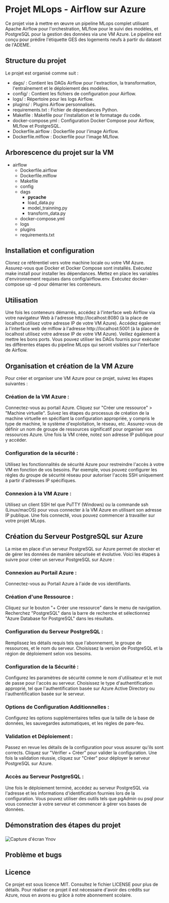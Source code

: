 # Projet MLops - Airflow sur Azure
Ce projet vise à mettre en œuvre un pipeline MLops complet utilisant Apache Airflow pour l'orchestration, MLflow pour le suivi des modèles, et PostgreSQL pour la gestion des données via une VM Azure. Le pipeline est conçu pour prédire l'étiquette GES des logements neufs à partir du dataset de l'ADEME.

## Structure du projet
Le projet est organisé comme suit :

- dags/ : Contient les DAGs Airflow pour l'extraction, la transformation, l'entraînement et le déploiement des modèles.
- config/ : Contient les fichiers de configuration pour Airflow.
- logs/ : Répertoire pour les logs Airflow.
- plugins/ : Plugins Airflow personnalisés.
- requirements.txt : Fichier de dépendances Python.
- Makefile : Makefile pour l'installation et le formatage du code.
- docker-compose.yml : Configuration Docker Compose pour Airflow, MLflow et PostgreSQL.
- Dockerfile.airflow : Dockerfile pour l'image Airflow.
- Dockerfile.mlflow : Dockerfile pour l'image MLflow.

## Arborescence du projet sur la VM

- airflow
  - Dockerfile.airflow
  - Dockerfile.mlflow
  - Makefile
  - config
  - dags
    - __pycache__
    - load_data.py
    - model_trainning.py
    - transform_data.py
  - docker-compose.yml
  - logs
  - plugins
  - requirements.txt

## Installation et configuration
Clonez ce référentiel vers votre machine locale ou votre VM Azure.
Assurez-vous que Docker et Docker Compose sont installés.
Exécutez make install pour installer les dépendances.
Mettez en place les variables d'environnement requises dans config/airflow.env.
Exécutez docker-compose up -d pour démarrer les conteneurs.

## Utilisation
Une fois les conteneurs démarrés, accédez à l'interface web Airflow via votre navigateur Web à l'adresse http://localhost:8080 (à la place de localhost utilisez votre adresse IP de votre VM Azure). Accédez également à l'interface web de mlflow à l'adresse http://localhost:5001 (à la place de localhost utilisez votre adresse IP de votre VM Azure). Veillez également à mettre les bons ports. Vous pouvez utiliser les DAGs fournis pour exécuter les différentes étapes du pipeline MLops qui seront visibles sur l'interface de Airflow.

## Organisation et création de la VM Azure
Pour créer et organiser une VM Azure pour ce projet, suivez les étapes suivantes :

### Création de la VM Azure :

Connectez-vous au portail Azure.
Cliquez sur "Créer une ressource" > "Machine virtuelle".
Suivez les étapes du processus de création de la machine virtuelle en spécifiant la configuration appropriée, y compris le type de machine, le système d'exploitation, le réseau, etc.
Assurez-vous de définir un nom de groupe de ressources significatif pour organiser vos ressources Azure.
Une fois la VM créée, notez son adresse IP publique pour y accéder.

### Configuration de la sécurité :

Utilisez les fonctionnalités de sécurité Azure pour restreindre l'accès à votre VM en fonction de vos besoins. Par exemple, vous pouvez configurer les règles du groupe de sécurité réseau pour autoriser l'accès SSH uniquement à partir d'adresses IP spécifiques.

### Connexion à la VM Azure :

Utilisez un client SSH tel que PuTTY (Windows) ou la commande ssh (Linux/macOS) pour vous connecter à la VM Azure en utilisant son adresse IP publique.
Une fois connecté, vous pouvez commencer à travailler sur votre projet MLops.

## Création du Serveur PostgreSQL sur Azure
La mise en place d'un serveur PostgreSQL sur Azure permet de stocker et de gérer les données de manière sécurisée et évolutive. Voici les étapes à suivre pour créer un serveur PostgreSQL sur Azure :

### Connexion au Portail Azure :

Connectez-vous au Portail Azure à l'aide de vos identifiants.

### Création d'une Ressource :

Cliquez sur le bouton "+ Créer une ressource" dans le menu de navigation.
Recherchez "PostgreSQL" dans la barre de recherche et sélectionnez "Azure Database for PostgreSQL" dans les résultats.

### Configuration du Serveur PostgreSQL :

Remplissez les détails requis tels que l'abonnement, le groupe de ressources, et le nom du serveur.
Choisissez la version de PostgreSQL et la région de déploiement selon vos besoins.

### Configuration de la Sécurité :

Configurez les paramètres de sécurité comme le nom d'utilisateur et le mot de passe pour l'accès au serveur.
Choisissez le type d'authentification approprié, tel que l'authentification basée sur Azure Active Directory ou l'authentification basée sur le serveur.

### Options de Configuration Additionnelles :

Configurez les options supplémentaires telles que la taille de la base de données, les sauvegardes automatiques, et les règles de pare-feu.

### Validation et Déploiement :

Passez en revue les détails de la configuration pour vous assurer qu'ils sont corrects.
Cliquez sur "Vérifier + Créer" pour valider la configuration.
Une fois la validation réussie, cliquez sur "Créer" pour déployer le serveur PostgreSQL sur Azure.

### Accès au Serveur PostgreSQL :

Une fois le déploiement terminé, accédez au serveur PostgreSQL via l'adresse et les informations d'identification fournies lors de la configuration.
Vous pouvez utiliser des outils tels que pgAdmin ou psql pour vous connecter à votre serveur et commencer à gérer vos bases de données.

## Démonstration des étapes du projet 

### 
![Capture d'écran Ynov](https://cdn.discordapp.com/attachments/1240357804846616749/1240357826086305932/lo_ynov.png?ex=664644be&is=6644f33e&hm=fe9026035526f1d558cd6ba02c0ffd658771d73bf1e4f3bbc57ec9fefa4e2b19&)


## Problème et bugs


## Licence
Ce projet est sous licence MIT. Consultez le fichier LICENSE pour plus de détails. Pour réaliser ce projet il est nécessaire d'avoir des crédits sur Azure, nous en avons eu grâce à notre abonnement scolaire.
